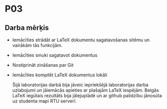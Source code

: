 # P03
## Darba mērķis
* Iemācīties strādāt ar LaTeX dokumentu sagatavošanas sitēmu un vairākām tās funkcijām.
* Iemācīties smuki sagatavot dokumentus
* Nostiprināt zināšanas par Git
* Iemācīties kompilēt LaTeX dokumentus lokāli

    Šijā laboratorijas darbā bija jāveic iepriekšējā laboratorijas darba uzlabojumi un jāiemācās apieties ar plašajām LaTeX iespējām. Beigās LaTeX iegūtais rezultāts bija jālejuplādē un ar github palidzību jānosūta uz studenta mapi RTU serverī.
